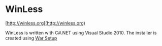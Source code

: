 ﻿# WinLess
[http://winless.org](http://winless.org)

WinLess is written with C#.NET using Visual Studio 2010.
The installer is created using [War Setup](http://sourceforge.net/projects/warsetup/)